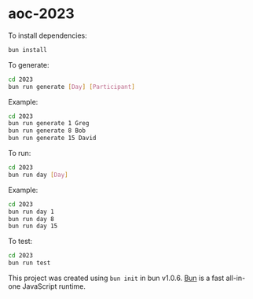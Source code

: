# aoc-2023

To install dependencies:

```bash
bun install
```

To generate:

```bash
cd 2023
bun run generate [Day] [Participant]
```

Example:

```bash
cd 2023
bun run generate 1 Greg
bun run generate 8 Bob
bun run generate 15 David
```

To run:

```bash
cd 2023
bun run day [Day]
```

Example:

```bash
cd 2023
bun run day 1
bun run day 8
bun run day 15
```

To test:

```bash
cd 2023
bun run test
```

This project was created using `bun init` in bun v1.0.6. [Bun](https://bun.sh) is a fast all-in-one JavaScript runtime.

